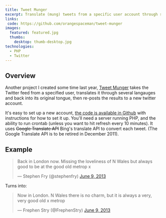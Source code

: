 ```yaml
---
title: Tweet Munger
excerpt: Translate (mung) tweets from a specific user account through several languages and back, then re-tweet from a new account.
links:
 code: https://github.com/orangespaceman/tweet-munger
images:
  featured: featured.jpg
  thumbs:
    desktop: thumb-desktop.jpg
technologies:
  - PHP
  - Twitter
---
```


## Overview

Another project I created some time last year, [Tweet Munger](https://github.com/orangespaceman/tweet-munger) takes the Twitter feed from a specified user, translates it through several langauges and back into its original tongue, then re-posts the results to a new twitter account.

It's easy to set up a new account, [the code is available in Github](https://github.com/orangespaceman/tweet-munger) with instructions for how to set it up.  You'll need a server running PHP, and the ability to run crontab (unless you want to hit refresh every 10 minutes).  It uses <strike>Google Translate API</strike> Bing's translate API to convert each tweet. (The Google Translate API is to be retired in December 2011).

## Example

<blockquote class="twitter-tweet" lang="en"><p>Back in London now. Missing the loveliness of N Wales but always good to be at the good old metrop x</p>&mdash; Stephen Fry (@stephenfry) <a href="https://twitter.com/stephenfry/status/343740307592060928">June 9, 2013</a></blockquote>
<script async src="//platform.twitter.com/widgets.js" charset="utf-8"></script>

Turns into:

<blockquote class="twitter-tweet" lang="en"><p>Now in London. N Wales there is no charm, but it is always a very, very good old x metrop</p>&mdash; Frephen Stry (@FrephenStry) <a href="https://twitter.com/FrephenStry/status/343741792920944640">June 9, 2013</a></blockquote>
<script async src="//platform.twitter.com/widgets.js" charset="utf-8"></script>
